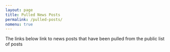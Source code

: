 ```yaml
---
layout: page
title: Pulled News Posts
permalink: /pulled-posts/
nomenu: true
---
```

The links below link to news posts that have been pulled from the public list of posts
